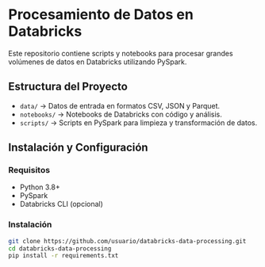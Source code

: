 # Procesamiento de Datos en Databricks 

Este repositorio contiene scripts y notebooks para procesar grandes volúmenes de datos en Databricks utilizando PySpark.

## Estructura del Proyecto
- `data/` → Datos de entrada en formatos CSV, JSON y Parquet.
- `notebooks/` → Notebooks de Databricks con código y análisis.
- `scripts/` → Scripts en PySpark para limpieza y transformación de datos.

## Instalación y Configuración
### Requisitos
- Python 3.8+
- PySpark
- Databricks CLI (opcional)

### Instalación
```bash
git clone https://github.com/usuario/databricks-data-processing.git
cd databricks-data-processing
pip install -r requirements.txt
